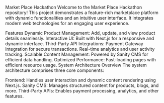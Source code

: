 Market Place Hackathon
Welcome to the Market Place Hackathon repository! This project demonstrates a feature-rich marketplace platform with dynamic functionalities and an intuitive user interface. It integrates modern web technologies for an engaging user experience.

Features
Dynamic Product Management: Add, update, and view product details seamlessly.
Interactive UI: Built with Next.js for a responsive and dynamic interface.
Third-Party API Integrations:
Payment Gateway Integration for secure transactions.
Real-time analytics and user activity tracking.
Scalable Content Management: Powered by Sanity CMS for efficient data handling.
Optimized Performance: Fast-loading pages with efficient resource usage.
System Architecture
Overview
The system architecture comprises three core components:

Frontend: Handles user interaction and dynamic content rendering using Next.js.
Sanity CMS: Manages structured content for products, blogs, and more.
Third-Party APIs: Enables payment processing, analytics, and other features.
